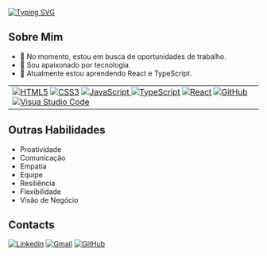 [![Typing SVG](https://readme-typing-svg.demolab.com?font=Fira+Code&size=28&pause=1000&random=false&width=435&lines=Hello%2C+I'm+Rafael+Moraes;Front+End+Developer)](https://git.io/typing-svg)

## Sobre Mim

- 🔭 No momento, estou em busca de oportunidades de trabalho.
- 🔭 Sou apaixonado por tecnologia.
- 🌱 Atualmente estou aprendendo React e TypeScript.

<p>
<table align="justify">
    <tr>
        <td>
            <a href="https://www.w3schools.com/html/" target="_blank"><img alt="HTML5" src="https://img.shields.io/badge/html5-%23E34F26.svg?style=for-the-badge&logo=html5&logoColor=white" /></a>
            <a href="https://www.w3schools.com/css/" target:"_blank"><img alt="CSS3" src="https://img.shields.io/badge/css3-%231572B6.svg?style=for-the-badge&logo=css3&logoColor=white" /></a>
            <a href="https://developer.mozilla.org/pt-BR/docs/Web/JavaScript" target="_blank"><img alt="JavaScript" src="https://img.shields.io/badge/javascript-%23323330.svg?style=for-the-badge&logo=javascript&logoColor=%23F7DF1E" /</a>
          <a href="https://www.typescriptlang.org/" target="_blank"><img alt="TypeScript" src="https://img.shields.io/badge/typescript-%23007ACC.svg?style=for-the-badge&logo=typescript&logoColor=white" /></a>
        <a href=" https://pt-br.legacy.reactjs.org/" target="_blank"><img alt="React" src="https://img.shields.io/badge/React-blue?style=for-the-badge&logo=React"/></a>
         <a href="https://github.com/" target="_blank"><img alt="GitHub" src="https://img.shields.io/badge/github-%23121011.svg?style=for-the-badge&logo=github&logoColor=white" /></a>  
          <a href="https://code.visualstudio.com/" target="_blank"><img alt="Visua Studio Code" src="https://img.shields.io/badge/Visual%20Studio%20Code-0078d7.svg?style=for-the-badge&logo=visual-studio-code&logoColor=white" /></a>
        </td>
    </tr>
       
</table>  
</p>

## Outras Habilidades

- Proatividade
- Comunicação
- Empatia
- Equipe
- Resiliência
- Flexibilidade
- Visão de Negócio

## Contacts


<p align="justify">
    <a href="https://www.linkedin.com/in/rafael-moraes-13ba5b258" target="_blank"><img alt="Linkedin" src="https://img.shields.io/badge/linkedin-%230077B5.svg?style=for-the-badge&logo=linkedin&logoColor=white" /></a>
    <a href="mailto:rafael1327ff@gmail.com" target="_blank"><img alt="Gmail" src="https://img.shields.io/badge/Gmail-D14836?style=for-the-badge&logo=gmail&logoColor=white" /></a>  
    <a href="https://github.com/Dev-Rafaael" target="_blank" ><img alt="GitHub" src="https://img.shields.io/badge/github-%23121011.svg?style=for-the-badge&logo=github&logoColor=white" /></a>

</p>




<!---
Rafael132705/Rafael132705 is a ✨ special ✨ repository because its `README.md` (this file) appears on your GitHub profile.
You can click the Preview link to take a look at your changes.
--->
